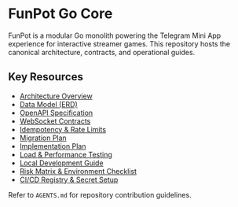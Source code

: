 # FunPot Go Core

FunPot is a modular Go monolith powering the Telegram Mini App experience for interactive streamer games. This repository hosts the canonical architecture, contracts, and operational guides.

## Key Resources
- [Architecture Overview](docs/architecture.md)
- [Data Model (ERD)](docs/erd.md)
- [OpenAPI Specification](docs/openapi.yaml)
- [WebSocket Contracts](docs/ws_messages.md)
- [Idempotency & Rate Limits](docs/idempotency_rate_limits.md)
- [Migration Plan](docs/migrations_plan.md)
- [Implementation Plan](docs/implementation_plan.md)
- [Load & Performance Testing](docs/load_testing.md)
- [Local Development Guide](docs/local_setup.md)
- [Risk Matrix & Environment Checklist](docs/risk_matrix_and_checklist.md)
- [CI/CD Registry & Secret Setup](docs/ci_cd_registry_setup.md)

Refer to `AGENTS.md` for repository contribution guidelines.

